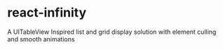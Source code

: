 react-infinity
==============

A UITableView Inspired list and grid display solution with element culling and smooth animations
